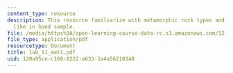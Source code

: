 ```yaml
---
content_type: resource
description: This resource familiarize with metamorphic rock types and what they look
  like in hand sample.
file: /media/https%3A/open-learning-course-data-rc.s3.amazonaws.com/12-109-petrology-fall-2005/120a95cec1688222a6333a4a56210348_lab_11_met1.pdf
file_type: application/pdf
resourcetype: Document
title: lab_11_met1.pdf
uid: 120a95ce-c168-8222-a633-3a4a56210348
---
```

